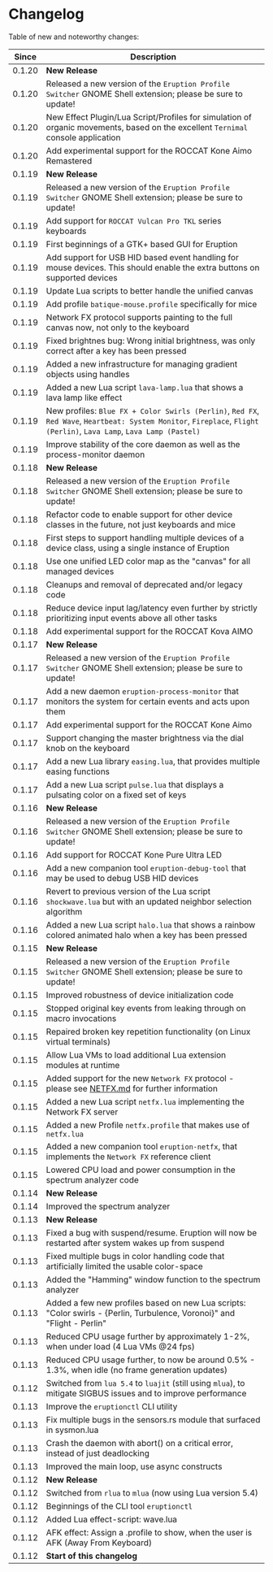 # Changelog

Table of new and noteworthy changes:

| Since  | Description                                                                                                                                                           |
| ------ | --------------------------------------------------------------------------------------------------------------------------------------------------------------------- |
| 0.1.20 | __New Release__                                                                                                                                                       |
| 0.1.20 | Released a new version of the `Eruption Profile Switcher` GNOME Shell extension; please be sure to update!                                                            |
| 0.1.20 | New Effect Plugin/Lua Script/Profiles for simulation of organic movements, based on the excellent `Ternimal` console application                                      |
| 0.1.20 | Add experimental support for the ROCCAT Kone Aimo Remastered                                                                                                          |
| 0.1.19 | __New Release__                                                                                                                                                       |
| 0.1.19 | Released a new version of the `Eruption Profile Switcher` GNOME Shell extension; please be sure to update!                                                            |
| 0.1.19 | Add support for `ROCCAT Vulcan Pro TKL` series keyboards                                                                                                              |
| 0.1.19 | First beginnings of a GTK+ based GUI for Eruption                                                                                                                     |
| 0.1.19 | Add support for USB HID based event handling for mouse devices. This should enable the extra buttons on supported devices                                             |
| 0.1.19 | Update Lua scripts to better handle the unified canvas                                                                                                                |
| 0.1.19 | Add profile `batique-mouse.profile` specifically for mice                                                                                                             |
| 0.1.19 | Network FX protocol supports painting to the full canvas now, not only to the keyboard                                                                                |
| 0.1.19 | Fixed brightnes bug: Wrong initial brightness, was only correct after a key has been pressed                                                                          |
| 0.1.19 | Added a new infrastructure for managing gradient objects using handles                                                                                                |
| 0.1.19 | Added a new Lua script `lava-lamp.lua` that shows a lava lamp like effect                                                                                             |
| 0.1.19 | New profiles: `Blue FX + Color Swirls (Perlin)`, `Red FX`, `Red Wave`, `Heartbeat: System Monitor`, `Fireplace`, `Flight (Perlin)`, `Lava Lamp`, `Lava Lamp (Pastel)` |
| 0.1.19 | Improve stability of the core daemon as well as the process-monitor daemon                                                                                            |
| 0.1.18 | __New Release__                                                                                                                                                       |
| 0.1.18 | Released a new version of the `Eruption Profile Switcher` GNOME Shell extension; please be sure to update!                                                            |
| 0.1.18 | Refactor code to enable support for other device classes in the future, not just keyboards and mice                                                                   |
| 0.1.18 | First steps to support handling multiple devices of a device class, using a single instance of Eruption                                                               |
| 0.1.18 | Use one unified LED color map as the "canvas" for all managed devices                                                                                                 |
| 0.1.18 | Cleanups and removal of deprecated and/or legacy code                                                                                                                 |
| 0.1.18 | Reduce device input lag/latency even further by strictly prioritizing input events above all other tasks                                                              |
| 0.1.18 | Add experimental support for the ROCCAT Kova AIMO                                                                                                                     |
| 0.1.17 | __New Release__                                                                                                                                                       |
| 0.1.17 | Released a new version of the `Eruption Profile Switcher` GNOME Shell extension; please be sure to update!                                                            |
| 0.1.17 | Add a new daemon `eruption-process-monitor` that monitors the system for certain events and acts upon them                                                            |
| 0.1.17 | Add experimental support for the ROCCAT Kone Aimo                                                                                                                     |
| 0.1.17 | Support changing the master brightness via the dial knob on the keyboard                                                                                              |
| 0.1.17 | Add a new Lua library `easing.lua`, that provides multiple easing functions                                                                                           |
| 0.1.17 | Add a new Lua script `pulse.lua` that displays a pulsating color on a fixed set of keys                                                                               |
| 0.1.16 | __New Release__                                                                                                                                                       |
| 0.1.16 | Released a new version of the `Eruption Profile Switcher` GNOME Shell extension; please be sure to update!                                                            |
| 0.1.16 | Add support for ROCCAT Kone Pure Ultra LED                                                                                                                            |
| 0.1.16 | Add a new companion tool `eruption-debug-tool` that may be used to debug USB HID devices                                                                              |
| 0.1.16 | Revert to previous version of the Lua script `shockwave.lua` but with an updated neighbor selection algorithm                                                         |
| 0.1.16 | Added a new Lua script `halo.lua` that shows a rainbow colored animated halo when a key has been pressed                                                              |
| 0.1.15 | __New Release__                                                                                                                                                       |
| 0.1.15 | Released a new version of the `Eruption Profile Switcher` GNOME Shell extension; please be sure to update!                                                            |
| 0.1.15 | Improved robustness of device initialization code                                                                                                                     |
| 0.1.15 | Stopped original key events from leaking through on macro invocations                                                                                                 |
| 0.1.15 | Repaired broken key repetition functionality (on Linux virtual terminals)                                                                                             |
| 0.1.15 | Allow Lua VMs to load additional Lua extension modules at runtime                                                                                                     |
| 0.1.15 | Added support for the new `Network FX` protocol - please see [NETFX.md](./NETFX.md) for further information                                                           |
| 0.1.15 | Added a new Lua script `netfx.lua` implementing the Network FX server                                                                                                 |
| 0.1.15 | Added a new Profile `netfx.profile` that makes use of `netfx.lua`                                                                                                     |
| 0.1.15 | Added a new companion tool `eruption-netfx`, that implements the `Network FX` reference client                                                                        |
| 0.1.15 | Lowered CPU load and power consumption in the spectrum analyzer code                                                                                                  |
| 0.1.14 | __New Release__                                                                                                                                                       |
| 0.1.14 | Improved the spectrum analyzer                                                                                                                                        |
| 0.1.13 | __New Release__                                                                                                                                                       |
| 0.1.13 | Fixed a bug with suspend/resume. Eruption will now be restarted after system wakes up from suspend                                                                    |
| 0.1.13 | Fixed multiple bugs in color handling code that artificially limited the usable color-space                                                                           |
| 0.1.13 | Added the "Hamming" window function to the spectrum analyzer                                                                                                          |
| 0.1.13 | Added a few new profiles based on new Lua scripts: "Color swirls - {Perlin, Turbulence, Voronoi}" and "Flight - Perlin"                                               |
| 0.1.13 | Reduced CPU usage further by approximately 1-2%, when under load (4 Lua VMs @24 fps)                                                                                  |
| 0.1.13 | Reduced CPU usage further, to now be around 0.5% - 1.3%, when idle (no frame generation updates)                                                                      |
| 0.1.12 | Switched from `lua 5.4` to `luajit` (still using `mlua`), to mitigate SIGBUS issues and to improve performance                                                        |
| 0.1.13 | Improve the `eruptionctl` CLI utility                                                                                                                                 |
| 0.1.13 | Fix multiple bugs in the sensors.rs module that surfaced in sysmon.lua                                                                                                |
| 0.1.13 | Crash the daemon with abort() on a critical error, instead of just deadlocking                                                                                        |
| 0.1.13 | Improved the main loop, use async constructs                                                                                                                          |
| 0.1.12 | __New Release__                                                                                                                                                       |
| 0.1.12 | Switched from `rlua` to `mlua` (now using Lua version 5.4)                                                                                                            |
| 0.1.12 | Beginnings of the CLI tool `eruptionctl`                                                                                                                              |
| 0.1.12 | Added Lua effect-script: wave.lua                                                                                                                                     |
| 0.1.12 | AFK effect: Assign a .profile to show, when the user is AFK (Away From Keyboard)                                                                                      |
| 0.1.12 | __Start of this changelog__                                                                                                                                           |
